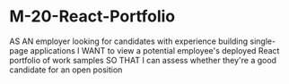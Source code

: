 # M-20-React-Portfolio
AS AN employer looking for candidates with experience building single-page applications I WANT to view a potential employee's deployed React portfolio of work samples SO THAT I can assess whether they're a good candidate for an open position
